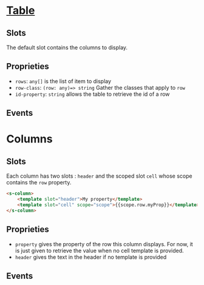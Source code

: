 # [Table](https://semantic-ui.com/collections/table.html)
## Slots
The default slot contains the columns to display.
## Proprieties
- `rows`: `any[]` is the list of item to display
- `row-class`: `(row: any)=> string` Gather the classes that apply to `row`
- `id-property`: `string` allows the table to retrieve the id of a row
## Events

# Columns
## Slots
 Each column has two slots : `header` and the scoped slot `cell` whose scope contains the `row` property.
```html
<s-column>
	<template slot="header">My property</template>
	<template slot="cell" scope="scope">{{scope.row.myProp}}</template>
</s-column>
```

## Proprieties
- `property` gives the property of the row this column displays. For now, it is just given to retrieve the value when no cell template is provided.
- `header` gives the text in the header if no template is provided
## Events